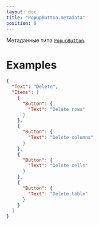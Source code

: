 ```yaml
---
layout: doc
title: "PopupButton.metadata"
position: 0
---
```


Метаданные типа [`PopupButton`](../).

# Examples

```json
{
  "Text": "Delete",
  "Items": [
    {
      "Button": {
        "Text": "Delete rows"
      }
    },
    {
      "Button": {
        "Text": "Delete columns"
      }
    },
    {
      "Button": {
        "Text": "Delete cells"
      }
    },
    {
      "Button": {
        "Text": "Delete table"
      }
    }
  ]
}
```
